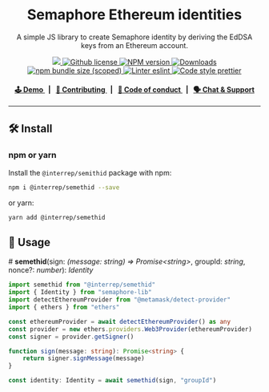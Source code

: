 <p align="center">
    <h1 align="center">
        Semaphore Ethereum identities
    </h1>
    <p align="center">A simple JS library to create Semaphore identity by deriving the EdDSA keys from an Ethereum account.</p>
</p>

<p align="center">
    <a href="https://github.com/InterRep">
        <img src="https://img.shields.io/badge/project-InterRep-blue.svg?style=flat-square">
    </a>
    <a href="https://github.com/interrep/interrep.js/blob/main/LICENSE">
        <img alt="Github license" src="https://img.shields.io/github/license/interrep/interrep.js.svg?style=flat-square">
    </a>
    <a href="https://www.npmjs.com/package/@interrep/semethid">
        <img alt="NPM version" src="https://img.shields.io/npm/v/@interrep/semethid?style=flat-square" />
    </a>
    <a href="https://npmjs.org/package/@interrep/semethid">
        <img alt="Downloads" src="https://img.shields.io/npm/dm/@interrep/semethid.svg?style=flat-square" />
    </a>
    <a href="https://bundlephobia.com/package/@interrep/semethid">
        <img alt="npm bundle size (scoped)" src="https://img.shields.io/bundlephobia/minzip/@interrep/semethid" />
    </a>
    <a href="https://eslint.org/">
        <img alt="Linter eslint" src="https://img.shields.io/badge/linter-eslint-8080f2?style=flat-square&logo=eslint" />
    </a>
    <a href="https://prettier.io/">
        <img alt="Code style prettier" src="https://img.shields.io/badge/code%20style-prettier-f8bc45?style=flat-square&logo=prettier" />
    </a>
</p>

<div align="center">
    <h4>
        <a href="https://js.interrep.link/semethid">
            🕹 Demo
        </a>
        <span>&nbsp;&nbsp;|&nbsp;&nbsp;</span>
        <a href="https://docs.interrep.link/contributing">
            👥 Contributing
        </a>
        <span>&nbsp;&nbsp;|&nbsp;&nbsp;</span>
        <a href="https://docs.interrep.link/code-of-conduct">
            🤝 Code of conduct
        </a>
        <span>&nbsp;&nbsp;|&nbsp;&nbsp;</span>
        <a href="https://t.me/interrep">
            🗣️ Chat &amp; Support
        </a>
    </h4>
</div>

---

## 🛠 Install

### npm or yarn

Install the `@interrep/semithid` package with npm:

```bash
npm i @interrep/semethid --save
```

or yarn:

```bash
yarn add @interrep/semethid
```

## 📜 Usage

\# **semethid**(sign: _(message: string) => Promise\<string\>_, groupId: _string_, nonce?: _number_): _Identity_

```typescript
import semethid from "@interrep/semethid"
import { Identity } from "semaphore-lib"
import detectEthereumProvider from "@metamask/detect-provider"
import { ethers } from "ethers"

const ethereumProvider = await detectEthereumProvider() as any
const provider = new ethers.providers.Web3Provider(ethereumProvider)
const signer = provider.getSigner()

function sign(message: string): Promise<string> {
    return signer.signMessage(message)
}

const identity: Identity = await semethid(sign, "groupId")
```
